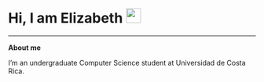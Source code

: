 # Hi, I am Elizabeth <img src="https://github.com/user-attachments/assets/18400893-2c19-4f7e-adbc-45e899789ec8" width="30"/>

---

**About me** <img src="https://github.com/user-attachments/assets/2156345f-d190-407d-8310-2437df5917c3" width="15"/>

I’m an undergraduate Computer Science student at Universidad de Costa Rica.  



